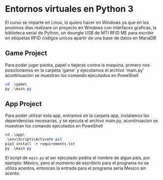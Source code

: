 # Entornos virtuales en Python 3
El curso se imparte en Linux, lo quiero hacer en Windows ya que en los proximos dias realizare un proyecto en Windows con interfaces graficas, la biblioteca serial de Python, un doungle USB de MTI RFID ME para escribir en etiquetas RFID codigos unicos apartir de una base de datos en MariaDB

## Game Project
Para poder jugar piedra, papel o tiejeras contra la maquina, primero nos posicionamos en la carpeta 'game' y ejecutamos el archivo 'main.py' acontinuacion se muestran los comando ejecutados en PoweShell
```powershell
cd .\game\
py .\main.py
```
## App Project
Para poder utilizar esta app, entramos en la carpeta app, instalamos las dependencias necesarias, y se ejecuta el archivo main.py, acontinuacion se muestran los comando ejecutados en PoweShell
```powershell
cd .\app\
.\env\Scripts\Activate.ps1
pip3 install -r requirements.txt
py .\main.py
```
El script de `main.py` al ser ejecutado pedira el nombre de algun país, por ejemplo: México, pero al momento de escribirlo para el programa no se utiliza acentos, entonces la entrada para el programa seria Mexico sin acento.